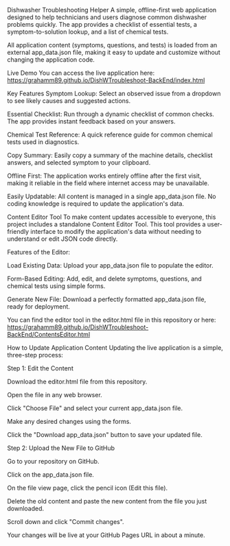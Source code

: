 Dishwasher Troubleshooting Helper
A simple, offline-first web application designed to help technicians and users diagnose common dishwasher problems quickly. The app provides a checklist of essential tests, a symptom-to-solution lookup, and a list of chemical tests.

All application content (symptoms, questions, and tests) is loaded from an external app_data.json file, making it easy to update and customize without changing the application code.

Live Demo
You can access the live application here: 
https://grahamm89.github.io/DishWTroubleshoot-BackEnd/index.html


Key Features
Symptom Lookup: Select an observed issue from a dropdown to see likely causes and suggested actions.

Essential Checklist: Run through a dynamic checklist of common checks. The app provides instant feedback based on your answers.

Chemical Test Reference: A quick reference guide for common chemical tests used in diagnostics.

Copy Summary: Easily copy a summary of the machine details, checklist answers, and selected symptom to your clipboard.

Offline First: The application works entirely offline after the first visit, making it reliable in the field where internet access may be unavailable.

Easily Updatable: All content is managed in a single app_data.json file. No coding knowledge is required to update the application's data.

Content Editor Tool
To make content updates accessible to everyone, this project includes a standalone Content Editor Tool. This tool provides a user-friendly interface to modify the application's data without needing to understand or edit JSON code directly.

Features of the Editor:

Load Existing Data: Upload your app_data.json file to populate the editor.

Form-Based Editing: Add, edit, and delete symptoms, questions, and chemical tests using simple forms.

Generate New File: Download a perfectly formatted app_data.json file, ready for deployment.

You can find the editor tool in the editor.html file in this repository or here: https://grahamm89.github.io/DishWTroubleshoot-BackEnd/ContentsEditor.html

How to Update Application Content
Updating the live application is a simple, three-step process:

Step 1: Edit the Content

Download the editor.html file from this repository.

Open the file in any web browser.

Click "Choose File" and select your current app_data.json file.

Make any desired changes using the forms.

Click the "Download app_data.json" button to save your updated file.

Step 2: Upload the New File to GitHub

Go to your repository on GitHub.

Click on the app_data.json file.

On the file view page, click the pencil icon (Edit this file).

Delete the old content and paste the new content from the file you just downloaded.

Scroll down and click "Commit changes".

Your changes will be live at your GitHub Pages URL in about a minute.

